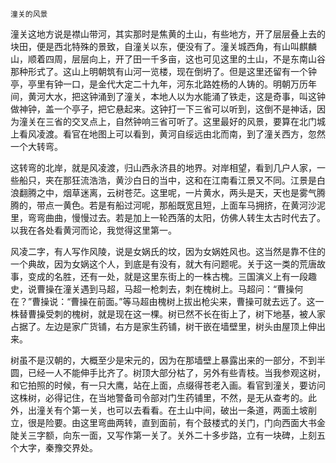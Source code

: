     潼关的风景 

   潼关这地方说是襟山带河，其实那时是焦黄的土山，有些地方，开了层层叠上去的块田，便是西北特殊的景致，自潼关以东，便没有了。潼关城西角，有山叫麒麟山，顺着四周，层层向上，开了田一千多亩，这也可见这里的土山，不是东南山谷那种形式了。这山上明朝筑有山河一览楼，现在倒坍了。但是这里还留有一个钟亭，亭里有钟一口，是金代大定二十九年，河东北路姓杨的人铸的。明朝万历年间，黄河大水，把这钟涌到了潼关，本地人以为水能涌了铁走，这是奇事，叫这钟做神钟，盖一个亭子，把它悬起来。这钟打一下三省可以听到，这倒不是神话，因为潼关在三省的交叉点上，自然钟响三省可听了。这里最好的风景，要算在北门城上看风凌渡。看官在地图上可以看到，黄河自绥远由北而南，到了潼关西方，忽然一个大转弯。

   这转弯的北岸，就是风凌渡，归山西永济县的地界。对岸相望，看到几户人家，一些船只，夹在那狂流浩浩，黄沙白日的当中，这和在江南看江景又不同。江景是白浪翻腾之中，烟草迷离，云树苍茫。这里呢，一片黄水，两头是天，天也是雾气腾腾的，带点一黄色。若是有船过河呢，那船既宽且短，上面车马拥挤，在黄河沙泥里，弯弯曲曲，慢慢过去。若是加上一轮西落的太阳，仿佛人转生太古时代去了。以我在各处看黄河而论，我觉得这里第一。

   风凌二字，有人写作风陵，说是女娲氏的坟，因为女娲姓风也。这当然是靠不住的一个典故，因为女娲这个人，到底是有没有，就大有问题呢。关于这一类的荒唐故事，变成的名胜，还有一处，就是这里东街上的一株古槐。三国演义上有一段趣史，说曹操在潼关遇到马超，马超一枪刺去，刺在槐树上。马超问：“曹操何在？”曹操说：“曹操在前面。”等马超由槐树上拔出枪尖来，曹操可就去远了。这一株替曹操受刺的槐树，就是现在这一棵。树已然不长在街上了，树下地基，被人家占据了。左边是家广货铺，右方是家生药铺，树干嵌在墙壁里，树头由屋顶上伸出来。

   树虽不是汉朝的，大概至少是宋元的，因为在那墙壁上暴露出来的一部分，不到半圆，已经一人不能伸手比齐了。树顶大部分枯了，另外有些青枝。当我参观这树，和它拍照的时候，有一只大鹰，站在上面，点缀得苍老入画。看官到潼关，要访问这株树，必得记住，在当地警备司令部对门生药铺里，不然，是无从查考的。此外，出潼关有个第一关，也可以去看看。在土山中间，破出一条道，两面土坡削立，很是险要。由这里弯曲两转，直到面前，有个鼓楼式的关门，门向西面大书金陡关三字额，向东一面，又写作第一关了。关外二十多步路，立有一块碑，上刻五个大字，秦豫交界处。

